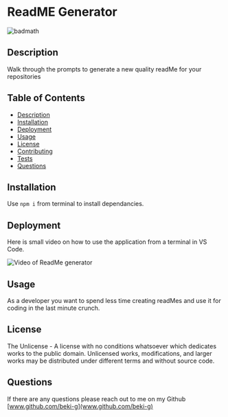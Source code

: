 # ReadME Generator

![badmath](https://img.shields.io/static/v1?label=license&message=The%20Unlicense&color=green)

## Description 

Walk through the prompts to generate a new quality readMe for your repositories

## Table of Contents
* [Description](#description)
* [Installation](#installation)
* [Deployment](#deployment)
* [Usage](#usage)
* [License](#license)
* [Contributing](#contributing)
* [Tests](#tests)
* [Questions](#questions)

## Installation
 Use `npm i` from terminal to install dependancies.

## Deployment
Here is small video on how to use the application from a terminal in VS Code.

![Video of ReadMe generator](./imgs/readMeGenerator.gif)


## Usage
As a developer you want to spend less time creating readMes and use it for coding in the last minute crunch. 

## License
The Unlicense - A license with no conditions whatsoever which dedicates works to the public domain. Unlicensed works, modifications, and larger works may be distributed under different terms and without source code.


## Questions
If there are any questions please reach out to me on my Github [www.github.com/beki-g](www.github.com/beki-g)